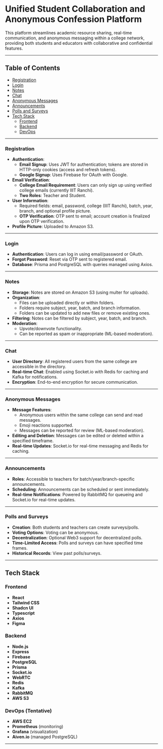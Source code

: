 
# Unified Student Collaboration and Anonymous Confession Platform

This platform streamlines academic resource sharing, real-time communication, and anonymous messaging within a college network, providing both students and educators with collaborative and confidential features.

---

## Table of Contents

- [Registration](#registration)
- [Login](#login)
- [Notes](#notes)
- [Chat](#chat)
- [Anonymous Messages](#anonymous-messages)
- [Announcements](#announcements)
- [Polls and Surveys](#polls-and-surveys)
- [Tech Stack](#tech-stack)
  - [Frontend](#frontend)
  - [Backend](#backend)
  - [DevOps](#devops)

---

### Registration

- **Authentication**: 
  - **Email Signup**: Uses JWT for authentication; tokens are stored in HTTP-only cookies (access and refresh tokens).
  - **Google Signup**: Uses Firebase for OAuth with Google.
- **Email Verification**:
  - **College Email Requirement**: Users can only sign up using verified college emails (currently IIIT Ranchi).
  - **Two Roles**: Teacher and Student.
- **User Information**: 
  - Required fields: email, password, college (IIIT Ranchi), batch, year, branch, and optional profile picture.
  - **OTP Verification**: OTP sent to email; account creation is finalized upon OTP verification.
- **Profile Picture**: Uploaded to Amazon S3.

---

### Login

- **Authentication**: Users can log in using email/password or OAuth.
- **Forgot Password**: Reset via OTP sent to registered email.
- **Database**: Prisma and PostgreSQL with queries managed using Axios.

---

### Notes

- **Storage**: Notes are stored on Amazon S3 (using multer for uploads).
- **Organization**: 
  - Files can be uploaded directly or within folders.
  - Folders require subject, year, batch, and branch information.
  - Folders can be updated to add new files or remove existing ones.
- **Filtering**: Notes can be filtered by subject, year, batch, and branch.
- **Moderation**:
  - Upvote/downvote functionality.
  - Can be reported as spam or inappropriate (ML-based moderation).

---

### Chat

- **User Directory**: All registered users from the same college are accessible in the directory.
- **Real-time Chat**: Enabled using Socket.io with Redis for caching and Kafka for notifications.
- **Encryption**: End-to-end encryption for secure communication.

---

### Anonymous Messages

- **Message Features**: 
  - Anonymous users within the same college can send and read messages.
  - Emoji reactions supported.
  - Messages can be reported for review (ML-based moderation).
- **Editing and Deletion**: Messages can be edited or deleted within a specified timeframe.
- **Real-time Updates**: Socket.io for real-time messaging and Redis for caching.

---

### Announcements

- **Roles**: Accessible to teachers for batch/year/branch-specific announcements.
- **Scheduling**: Announcements can be scheduled or sent immediately.
- **Real-time Notifications**: Powered by RabbitMQ for queueing and Socket.io for real-time updates.

---

### Polls and Surveys

- **Creation**: Both students and teachers can create surveys/polls.
- **Voting Options**: Voting can be anonymous.
- **Decentralization**: Optional Web3 support for decentralized polls.
- **Time-Limited Access**: Polls and surveys can have specified time frames.
- **Historical Records**: View past polls/surveys.

---

## Tech Stack

### Frontend

- **React**
- **Tailwind CSS**
- **Shadcn UI**
- **Typescript**
- **Axios**
- **Figma**

### Backend

- **Node.js**
- **Express**
- **Firebase**
- **PostgreSQL**
- **Prisma**
- **Socket.io**
- **WebRTC**
- **Redis**
- **Kafka**
- **RabbitMQ**
- **AWS S3**

### DevOps (Tentative)

- **AWS EC2**
- **Prometheus** (monitoring)
- **Grafana** (visualization)
- **Aiven.io** (managed PostgreSQL)

---